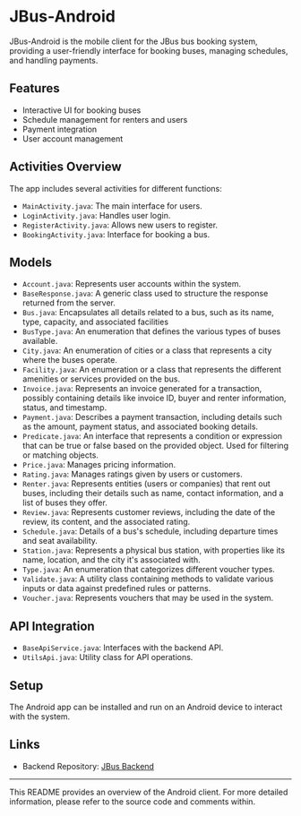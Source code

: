# JBus-Android

JBus-Android is the mobile client for the JBus bus booking system, providing a user-friendly interface for booking buses, managing schedules, and handling payments.

## Features

- Interactive UI for booking buses
- Schedule management for renters and users
- Payment integration
- User account management

## Activities Overview

The app includes several activities for different functions:

- `MainActivity.java`: The main interface for users.
- `LoginActivity.java`: Handles user login.
- `RegisterActivity.java`: Allows new users to register.
- `BookingActivity.java`: Interface for booking a bus.

## Models

- `Account.java`: Represents user accounts within the system. 
- `BaseResponse.java`: A generic class used to structure the response returned from the server. 
- `Bus.java`: Encapsulates all details related to a bus, such as its name, type, capacity, and associated facilities
- `BusType.java`: An enumeration that defines the various types of buses available.
- `City.java`: An enumeration of cities or a class that represents a city where the buses operate.
- `Facility.java`: An enumeration or a class that represents the different amenities or services provided on the bus.
- `Invoice.java`: Represents an invoice generated for a transaction, possibly containing details like invoice ID, buyer and renter information, status, and timestamp.
- `Payment.java`: Describes a payment transaction, including details such as the amount, payment status, and associated booking details.
- `Predicate.java`: An interface that represents a condition or expression that can be true or false based on the provided object. Used for filtering or matching objects.
- `Price.java`: Manages pricing information.
- `Rating.java`: Manages ratings given by users or customers.
- `Renter.java`: Represents entities (users or companies) that rent out buses, including their details such as name, contact information, and a list of buses they offer.
- `Review.java`: Represents customer reviews, including the date of the review, its content, and the associated rating.
- `Schedule.java`: Details of a bus's schedule, including departure times and seat availability.
- `Station.java`: Represents a physical bus station, with properties like its name, location, and the city it's associated with.
- `Type.java`: An enumeration that categorizes different voucher types.
- `Validate.java`: A utility class containing methods to validate various inputs or data against predefined rules or patterns.
- `Voucher.java`: Represents vouchers that may be used in the system.

## API Integration

- `BaseApiService.java`: Interfaces with the backend API.
- `UtilsApi.java`: Utility class for API operations.

## Setup

The Android app can be installed and run on an Android device to interact with the system.

## Links

- Backend Repository: [JBus Backend](https://github.com/NargaFRZ/JBus)

---

This README provides an overview of the Android client. For more detailed information, please refer to the source code and comments within.
